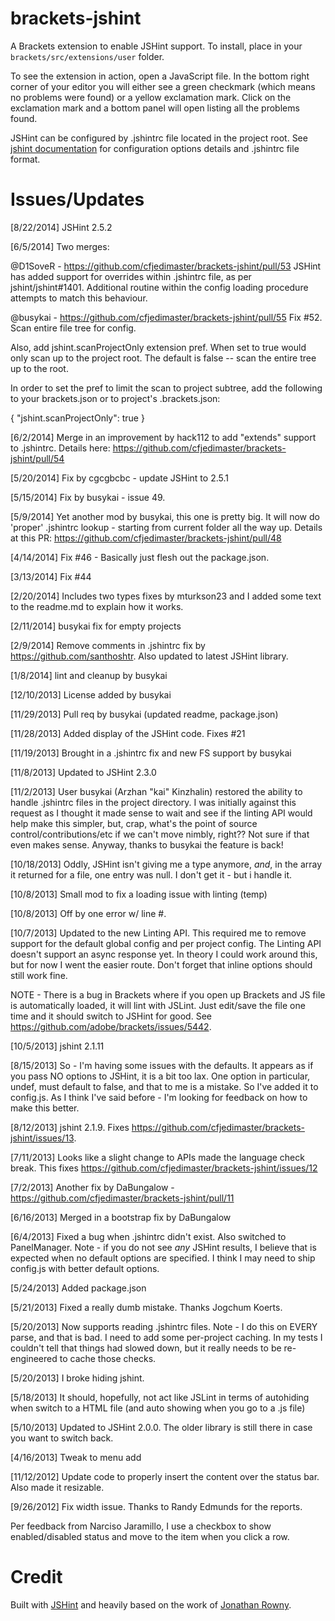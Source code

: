 brackets-jshint
=================

A Brackets extension to enable JSHint support. To install, place in your ```brackets/src/extensions/user``` folder.

To see the extension in action, open a JavaScript file. In the bottom right corner of your editor you will either see a green checkmark (which means no problems were found) or a yellow exclamation mark. Click on the exclamation mark and a bottom panel will open listing all the problems found.

JSHint can be configured by .jshintrc file located in the project root. See
[jshint documentation](http://www.jshint.com/docs/) for configuration options details and .jshintrc file format.

Issues/Updates
=====
[8/22/2014] JSHint 2.5.2

[6/5/2014] Two merges:

@D1SoveR - https://github.com/cfjedimaster/brackets-jshint/pull/53
JSHint has added support for overrides within .jshintrc file, as per jshint/jshint#1401.
Additional routine within the config loading procedure attempts to match this behaviour.

@busykai - https://github.com/cfjedimaster/brackets-jshint/pull/55
Fix #52. Scan entire file tree for config.

Also, add jshint.scanProjectOnly extension pref. When set to true would only scan up to the project root. The default is false -- scan the entire tree up to the root.

In order to set the pref to limit the scan to project subtree, add the following to your brackets.json or to project's .brackets.json:

{
    "jshint.scanProjectOnly": true 
}

[6/2/2014] Merge in an improvement by hack112 to add "extends" support to .jshintrc. Details here: https://github.com/cfjedimaster/brackets-jshint/pull/54

[5/20/2014] Fix by cgcgbcbc - update JSHint to 2.5.1

[5/15/2014] Fix by busykai - issue 49.

[5/9/2014] Yet another mod by busykai, this one is pretty big. It will now do 'proper' .jshintrc lookup - starting from current folder all the way up. Details at this PR: https://github.com/cfjedimaster/brackets-jshint/pull/48

[4/14/2014] Fix #46 - Basically just flesh out the package.json.

[3/13/2014] Fix #44

[2/20/2014] Includes two types fixes by mturkson23 and I added some text to the readme.md to explain how it works.

[2/11/2014] busykai fix for empty projects

[2/9/2014] Remove comments in .jshintrc fix by https://github.com/santhoshtr. Also updated to latest JSHint library.

[1/8/2014] lint and cleanup by busykai

[12/10/2013] License added by busykai

[11/29/2013] Pull req by busykai (updated readme, package.json)

[11/28/2013] Added display of the JSHint code. Fixes #21

[11/19/2013] Brought in a .jshintrc fix and new FS support by busykai

[11/8/2013] Updated to JSHint 2.3.0

[11/2/2013] User busykai (Arzhan "kai" Kinzhalin) restored the ability to handle .jshintrc
files in the project directory. I was initially against this request as I thought it made
sense to wait and see if the linting API would help make this simpler, but, crap, what's the
point of source control/contributions/etc if we can't move nimbly, right?? Not sure if that
even makes sense. Anyway, thanks to busykai the feature is back!

[10/18/2013] Oddly, JSHint isn't giving me a type anymore, *and*, in the array it returned 
for a file, one entry was null. I don't get it - but i handle it.

[10/8/2013] Small mod to fix a loading issue with linting (temp)

[10/8/2013] Off by one error w/ line #.

[10/7/2013] Updated to the new Linting API. This required me to remove support for the default global config and per project
config. The Linting API doesn't support an async response yet. In theory I could work around this, but for now I went
the easier route. Don't forget that inline options should still work fine.

NOTE - There is a bug in Brackets where if you open up Brackets and JS file is automatically loaded, it will lint with
JSLint. Just edit/save the file one time and it should switch to JSHint for good. See https://github.com/adobe/brackets/issues/5442.

[10/5/2013] jshint 2.1.11

[8/15/2013] So - I'm having some issues with the defaults. It appears as if you pass NO options to JSHint, it is a bit
too lax. One option in particular, undef, must default to false, and that to me is a mistake. So I've added it to
config.js. As I think I've said before - I'm looking for feedback on how to make this better.

[8/12/2013] jshint 2.1.9. Fixes https://github.com/cfjedimaster/brackets-jshint/issues/13.

[7/11/2013] Looks like a slight change to APIs made the language check break. This fixes https://github.com/cfjedimaster/brackets-jshint/issues/12

[7/2/2013] Another fix by DaBungalow - https://github.com/cfjedimaster/brackets-jshint/pull/11

[6/16/2013] Merged in a bootstrap fix by DaBungalow

[6/4/2013] Fixed a bug when .jshintrc didn't exist. Also switched to PanelManager. Note - if you do not
see *any* JSHint results, I believe that is expected when no default options are specified. I think
I may need to ship config.js with better default options.

[5/24/2013] Added package.json

[5/21/2013] Fixed a really dumb mistake. Thanks Jogchum Koerts.

[5/20/2013] Now supports reading .jshintrc files. Note - I do this on EVERY parse, and that is bad. I need
to add some per-project caching. In my tests I couldn't tell that things had slowed down, but it really
needs to be re-engineered to cache those checks.

[5/20/2013] I broke hiding jshint.

[5/18/2013] It should, hopefully, not act like JSLint in terms of autohiding when switch to a HTML file (and auto showing when you go to a .js file)

[5/10/2013] Updated to JSHint 2.0.0. The older library is still there in case you want to switch back.  

[4/16/2013] Tweak to menu add

[11/12/2012] Update code to properly insert the content over the status bar. Also made it resizable.  

[9/26/2012] Fix width issue. Thanks to Randy Edmunds for the reports.

Per feedback from Narciso Jaramillo, I use a checkbox to show enabled/disabled status and move to the item when you click a row.

Credit
=====
Built with [JSHint](http://www.jshint.com/) and heavily based on the work of [Jonathan Rowny](http://www.jonathanrowny.com/). 
